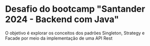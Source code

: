 # Desafio do bootcamp "Santander 2024 - Backend com Java" 

O objetivo é explorar os conceitos dos padrões Singleton, Strategy e Facade por meio da implementação de uma API Rest

